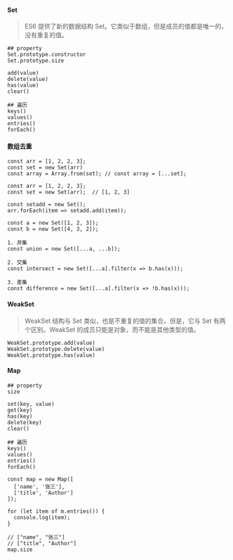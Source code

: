 #### Set

> ES6 提供了新的数据结构 Set。它类似于数组，但是成员的值都是唯一的，没有重复的值。

```
## property
Set.prototype.constructor
Set.prototype.size

add(value)
delete(value)
has(value)
clear()

## 遍历
keys()
values()
entries()
forEach()
```

#### 数组去重

```
const arr = [1, 2, 2, 3];
const set = new Set(arr)
const array = Array.from(set); // const array = [...set];
```

```
const arr = [1, 2, 2, 3];
const set = new Set(arr);  // [1, 2, 3]

const setadd = new Set();
arr.forEach(item => setadd.add(item));
```

```
const a = new Set([1, 2, 3]);
const b = new Set([4, 3, 2]);

1. 并集
const union = new Set([...a, ...b]);

2. 交集
const intersect = new Set([...a].filter(x => b.has(x)));

3. 差集
const difference = new Set([...a].filter(x => !b.has(x)));
```

#### WeakSet

> WeakSet 结构与 Set 类似，也是不重复的值的集合。但是，它与 Set 有两个区别。WeakSet 的成员只能是对象，而不能是其他类型的值。

```
WeakSet.prototype.add(value)
WeakSet.prototype.delete(value)
WeakSet.prototype.has(value)
```

#### Map

```
## property
size

set(key, value)
get(key)
has(key)
delete(key)
clear()

## 遍历
keys()
values()
entries()
forEach()
```

```
const map = new Map([
  ['name', '张三'],
  ['title', 'Author']
]);

for (let item of m.entries()) {
  console.log(item);
}

// ["name", "张三"]
// ["title", "Author"]
map.size
```